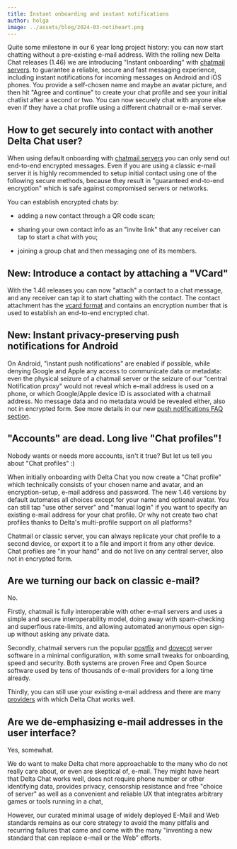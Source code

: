 ```yaml
---
title: Instant onboarding and instant notifications 
author: holga
image: ../assets/blog/2024-03-notiheart.png
---
```


Quite some milestone in our 6 year long project history: 
you can now start chatting without a pre-existing e-mail address. 
With the rolling new Delta Chat releases (1.46) 
we are introducing "Instant onboarding" with [chatmail servers](/en/chatmail). 
to guarantee a reliable, secure and fast messaging experience,
including instant notifications for incoming messages on Android and iOS phones. 
You provide a self-chosen name and maybe an avatar picture,
and then hit "Agree and continue" to create your chat profile
and see your initial chatlist after a second or two. 
You can now securely chat with anyone else 
even if they have a chat profile using a different chatmail or e-mail server. 

## How to get securely into contact with another Delta Chat user? 

When using default onboarding with [chatmail servers](/en/chatmail) 
you can only send out end-to-end encrypted messages. 
Even if you are using a classic e-mail server it is highly 
recommended to setup initial contact using one of the following secure methods,
because they result in "guaranteed end-to-end encryption" which
is safe against compromised servers or networks. 

You can establish encrypted chats by: 

- adding a new contact through a QR code scan;

- sharing your own contact info as an "invite link" 
  that any receiver can tap to start a chat with you;

- joining a group chat and then messaging one of its members. 


## New: Introduce a contact by attaching a "VCard"

With the 1.46 releases you can now "attach" a contact to a chat message, 
and any receiver can tap it to start chatting with the contact. 
The contact attachment has the [vcard format](https://www.rfc-editor.org/rfc/rfc6350)
and contains an encryption number that is used to establish an end-to-end encrypted chat. 

## New: Instant privacy-preserving push notifications for Android 

On Android, "instant push notifications" are enabled if possible,
while denying Google and Apple any access to communicate data or metadata: 
even the physical seizure of a chatmail server or the seizure of our "central Notification proxy" 
would not reveal which e-mail address is used on a phone, 
or which Google/Apple device ID is associated with a chatmail address. 
No message data and no metadata would be revealed either, also not in encrypted form. 
See more details in our new [push notifications FAQ section](/help#instant-delivery).


## "Accounts" are dead. Long live "Chat profiles"!

Nobody wants or needs more accounts, isn't it true? 
But let us tell you about "Chat profiles" :) 

When initially onboarding with Delta Chat you now create a "Chat profile"
which technically consists of your chosen name and avatar,
and an encryption-setup, e-mail address and password. 
The new 1.46 versions by default automates all choices 
except for your name and optional avatar. 
You can still tap "use other server" and "manual login" 
if you want to specify an existing e-mail address for your chat profile. 
Or why not create two chat profiles thanks to 
Delta's multi-profile support on all platforms? 

Chatmail or classic server, 
you can always replicate your chat profile to a second device,
or export it to a file and import it from any other device. 
Chat profiles are "in your hand" and do not live on any central server,
also not in encrypted form. 


## Are we turning our back on classic e-mail? 

No. 

Firstly, chatmail is fully interoperable with other e-mail servers
and uses a simple and secure interoperability model,
doing away with spam-checking and superflous rate-limits,
and allowing automated anonymous open sign-up without asking any private data.

Secondly, chatmail servers run the popular [postfix](https://postfix.org) 
and [dovecot](https://dovecot.org) server software in a minimal configuration,
with some small tweaks for onboarding, speed and security. 
Both systems are proven Free and Open Source software 
used by tens of thousands of e-mail providers for a long time already. 

Thirdly, you can still use your existing e-mail address and
there are many [providers](https://providers.delta.chat) 
with which Delta Chat works well. 


## Are we de-emphasizing e-mail addresses in the user interface? 

Yes, somewhat. 

We do want to make Delta chat more approachable to the many 
who do not really care about, or even are skeptical of, e-mail. 
They might have heart that Delta Chat works well, 
does not require phone number or other identifying data, 
provides privacy,  censorship resistance and free "choice of server" 
as well as a convenient and reliable UX
that integrates arbitrary games or tools running in a chat,

However, our curated minimal usage of widely deployed E-Mail and Web standards 
remains as our core strategy to avoid the many pitfalls 
and recurring failures that came and come with the many 
"inventing a new standard that can replace e-mail or the Web" efforts.
